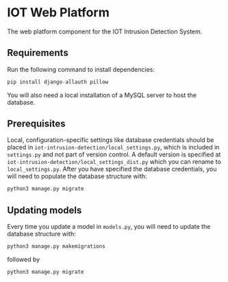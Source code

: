 # IOT Web Platform
The web platform component for the IOT Intrusion Detection System.
## Requirements
Run the following command to install dependencies:
```python
pip install django-allauth pillow
```
You will also need a local installation of a MySQL server to host the database. 
## Prerequisites
Local, configuration-specific settings like database credentials should be placed in `iot-intrusion-detection/local_settings.py`, which is included in `settings.py` and not part of version control.  A default version is specified at `iot-intrusion-detection/local_settings_dist.py` which you can rename to `local_settings.py`.  After you have specified the database credentials, you will need to populate the database structure with:
```python
python3 manage.py migrate
```
## Updating models
Every time you update a model in `models.py`, you will need to update the database structure with:
```python
python3 manage.py makemigrations
```
followed by
```python
python3 manage.py migrate
```